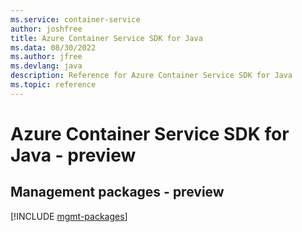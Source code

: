 ```yaml
---
ms.service: container-service
author: joshfree
title: Azure Container Service SDK for Java
ms.data: 08/30/2022
ms.author: jfree
ms.devlang: java
description: Reference for Azure Container Service SDK for Java
ms.topic: reference
---
```

# Azure Container Service SDK for Java - preview

## Management packages - preview
[!INCLUDE [mgmt-packages](container-service-mgmt-index.md)]
